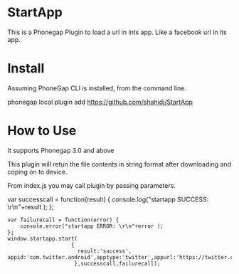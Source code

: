 StartApp
========

This is a Phonegap Plugin to load a url in ints app. Like a facebook url in its app.

Install
==========

Assuming PhoneGap CLI is installed, from the command line.

phonegap local plugin add https://github.com/shahidj/StartApp

How to Use
==========

It supports Phonegap 3.0 and above

This plugin will retun the file contents in string format after downloading and coping on to device.

From index.js you may call plugin by passing parameters.


var successcall = function(result) {
        console.log("startapp SUCCESS: \r\n"+result );
    };
    
    var failurecall = function(error) {
        console.error("startapp ERROR: \r\n"+error );
    };
    window.startapp.start(
                        {
                          result:'success', appid:'com.twitter.android',apptype:'twitter',appurl:'https://twitter.com/mshahidjanjua'
                         },successcall,failurecall);

